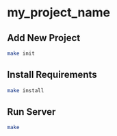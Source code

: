 # my_project_name


## Add New Project
```bash
make init
```


## Install Requirements
```bash
make install
```


## Run Server
```bash
make
```
